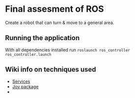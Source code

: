 
# Final assesment of ROS

Create a robot that can turn & move to a general area.

  

## Running the application

With all dependencies installed run `roslaunch ros_controller ros_controller.launch`

  

## Wiki info on techniques used

  

- [Services]([http://wiki.ros.org/ROS/Tutorials/WritingServiceClient%28python%29](http://wiki.ros.org/ROS/Tutorials/WritingServiceClient%28python%29))
- [Joy package](http://wiki.ros.org/joy)
- 